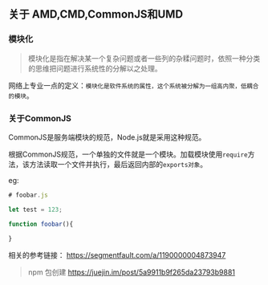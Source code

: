 ## 关于 AMD,CMD,CommonJS和UMD

### 模块化

>模块化是指在解决某一个复杂问题或者一些列的杂糅问题时，依照一种分类的思维把问题进行系统性的分解以之处理。

网络上专业一点的定义：`模块化是软件系统的属性，这个系统被分解为一组高内聚，低耦合的模块`。

### 关于CommonJS

CommonJS是服务端模块的规范，Node.js就是采用这种规范。

根据CommonJS规范，一个单独的文件就是一个模块。加载模块使用`require`方法，该方法读取一个文件并执行，最后返回内部的`exports对象`。

eg:

```javascript
# foobar.js

let test = 123;

function foobar(){
	
}
```

相关的参考链接： https://segmentfault.com/a/1190000004873947

> npm 包创建  https://juejin.im/post/5a9911b9f265da23793b9881